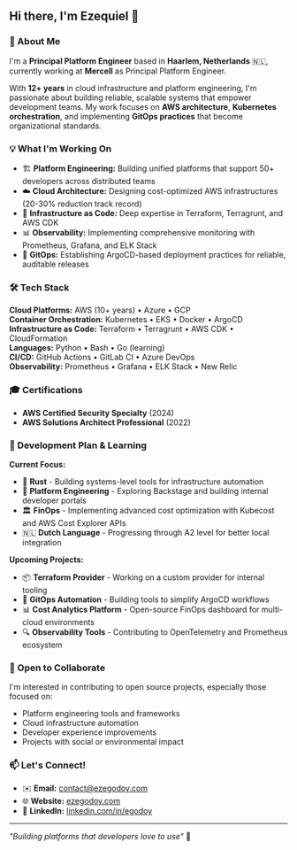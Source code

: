 ## Hi there, I'm Ezequiel 👋

### 🚀 About Me

I'm a **Principal Platform Engineer** based in **Haarlem, Netherlands** 🇳🇱, currently working at **Mercell** as Principal Platform Engineer.

With **12+ years** in cloud infrastructure and platform engineering, I'm passionate about building reliable, scalable systems that empower development teams. My work focuses on **AWS architecture**, **Kubernetes orchestration**, and implementing **GitOps practices** that become organizational standards.

### 💡 What I'm Working On

- 🏗️ **Platform Engineering:** Building unified platforms that support 50+ developers across distributed teams
- ☁️ **Cloud Architecture:** Designing cost-optimized AWS infrastructures (20-30% reduction track record)
- 🎯 **Infrastructure as Code:** Deep expertise in Terraform, Terragrunt, and AWS CDK
- 📊 **Observability:** Implementing comprehensive monitoring with Prometheus, Grafana, and ELK Stack
- 🔄 **GitOps:** Establishing ArgoCD-based deployment practices for reliable, auditable releases

### 🛠️ Tech Stack

**Cloud Platforms:** AWS (10+ years) • Azure • GCP  
**Container Orchestration:** Kubernetes • EKS • Docker • ArgoCD  
**Infrastructure as Code:** Terraform • Terragrunt • AWS CDK • CloudFormation  
**Languages:** Python • Bash • Go (learning)  
**CI/CD:** GitHub Actions • GitLab CI • Azure DevOps  
**Observability:** Prometheus • Grafana • ELK Stack • New Relic

### 🎓 Certifications

- **AWS Certified Security Specialty** (2024)
- **AWS Solutions Architect Professional** (2022)

### 🌱 Development Plan & Learning

**Current Focus:**
- 🦀 **Rust** - Building systems-level tools for infrastructure automation
- 🔧 **Platform Engineering** - Exploring Backstage and building internal developer portals
- 🏛️ **FinOps** - Implementing advanced cost optimization with Kubecost and AWS Cost Explorer APIs
- 🇳🇱 **Dutch Language** - Progressing through A2 level for better local integration

**Upcoming Projects:**
- 📦 **Terraform Provider** - Working on a custom provider for internal tooling
- 🤖 **GitOps Automation** - Building tools to simplify ArgoCD workflows
- 📊 **Cost Analytics Platform** - Open-source FinOps dashboard for multi-cloud environments
- 🔍 **Observability Tools** - Contributing to OpenTelemetry and Prometheus ecosystem

### 💞️ Open to Collaborate

I'm interested in contributing to open source projects, especially those focused on:
- Platform engineering tools and frameworks
- Cloud infrastructure automation
- Developer experience improvements
- Projects with social or environmental impact

### 📫 Let's Connect!

- ✉️ **Email:** [contact@ezegodoy.com](mailto:contact@ezegodoy.com)
- 🌐 **Website:** [ezegodoy.com](https://ezegodoy.com)
- 💼 **LinkedIn:** [linkedin.com/in/egodoy](https://www.linkedin.com/in/egodoyitconsultant/)

---

*"Building platforms that developers love to use"* 🚀
